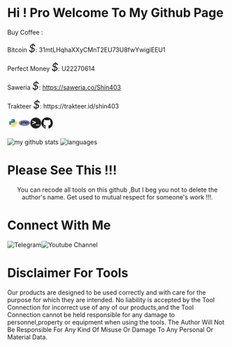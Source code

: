 <h1>Hi ! Pro Welcome To My Github Page</h1>
<!-- To Buy Coffee -->
<p align="left">
Buy Coffee :

<p>
Bitcoin <i style="font-size:24px">$</i>: 31mtLHqhaXXyCMnT2EU73U8fwYwigiEEU1 
</p>
<p>
Perfect Money <i style="font-size:24px">$</i>: U22270614
</p>
</p>
<p>

Saweria <i style="font-size:24px">$</i>: https://saweria.co/Shin403
</p>

</p>
<p>
Trakteer <i style="font-size:24px">$</i>: https://trakteer.id/shin403
</p>


</p>
<!-- - -->
<p align="left">
<img align="left" alt="Python" width="26px" src="https://raw.githubusercontent.com/github/explore/80688e429a7d4ef2fca1e82350fe8e3517d3494d/topics/python/python.png" />
<img align="left" alt="Php" width="26px" src="https://raw.githubusercontent.com/github/explore/80688e429a7d4ef2fca1e82350fe8e3517d3494d/topics/php/php.png" />
<img align="left" alt="Terminal" width="26px" src="https://raw.githubusercontent.com/github/explore/80688e429a7d4ef2fca1e82350fe8e3517d3494d/topics/terminal/terminal.png" />
<img align="left" alt="GitHub" width="26px" src="https://raw.githubusercontent.com/github/explore/78df643247d429f6cc873026c0622819ad797942/topics/github/github.png" />
</p>
<br></br>
<!-- status codes -->
<p align="left">
<img src="https://github-readme-stats.vercel.app/api/top-langs/?username=Jenderal92&layout=compact" alt="my github stats" width="420"/>&nbsp;<img src="https://github-readme-stats.vercel.app/api?username=Jenderal92&hide=css,tsql,blade,%20jupyter+notebook&langs_count=10&theme=radical&layout=compact" alt="languages" height="165">
  </p>
</a>
<!-- Please See This !!!-->
<h1>Please See This !!!</h1>
<p align="center">
You can recode all tools on this github ,But I beg you not to delete the author's name.
Get used to mutual respect for someone's work !!!.
</p>
<!-- Connect With Me-->
<h1>Connect With Me</h1>
<p align="center">
<a href="https://t.me/Shin_code" rel="nofollow"><img align="left" alt="Telegram" src="https://camo.githubusercontent.com/cf4ed981404024c1adfc79d5575c4edf1836c4fe36b24b03383ece888cef7e29/68747470733a2f2f696d672e736869656c64732e696f2f62616467652f54656c656772616d2d3243413545303f7374796c653d666f722d7468652d6261646765266c6f676f3d74656c656772616d266c6f676f436f6c6f723d7768697465" data-canonical-src="https://img.shields.io/badge/Telegram-2CA5E0?style=for-the-badge&amp;logo=telegram&amp;logoColor=white" style="max-width: 100%;"></a>
<a href="https://m.youtube.com/channel/UCKf6FCKYuFUeG5D_SiAsQiQ/" rel="nofollow"><img align="left" alt="Youtube Channel" src="https://camo.githubusercontent.com/d79c5549652f9c7690992eb49571d216a70a480681561cbd93bfbfc77c491e54/68747470733a2f2f696d672e736869656c64732e696f2f62616467652f596f75547562652d4646303030303f7374796c653d666f722d7468652d6261646765266c6f676f3d796f7574756265266c6f676f436f6c6f723d7768697465" data-canonical-src="https://img.shields.io/badge/YouTube-FF0000?style=for-the-badge&amp;logo=youtube&amp;logoColor=white" style="max-width: 100%;"></a>
</p>
<!-- Disclaimer For Tools-->
<br><h1>Disclaimer For Tools</h1>
<p align="left">Our products are designed to be used correctly and with care for the purpose for which they are intended.
No liability is accepted by the Tool Connection for incorrect use of any of our products,and the Tool Connection cannot be held responsible for any damage to personnel,property or equipment when using the tools.
The Author Will Not Be Responsible For Any Kind Of Misuse Or Damage To Any Personal Or Material Data.</p>
